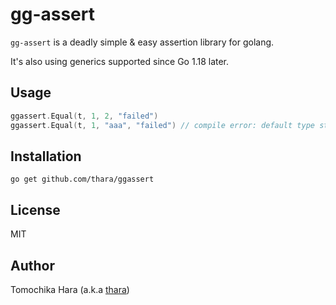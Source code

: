 # gg-assert

`gg-assert` is a deadly simple & easy assertion library for golang.

It's also using generics supported since Go 1.18 later.

## Usage

```go
ggassert.Equal(t, 1, 2, "failed")
ggassert.Equal(t, 1, "aaa", "failed") // compile error: default type string of "aaa" does not match inferred type int for T
```

## Installation

```
go get github.com/thara/ggassert
```

## License

MIT

## Author

Tomochika Hara (a.k.a [thara](https://thara.dev))
